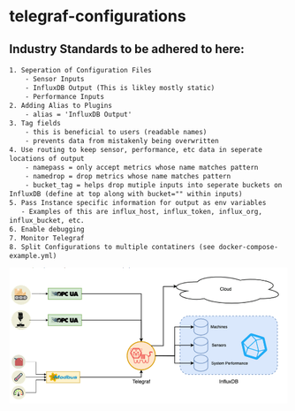 # telegraf-configurations

## Industry Standards to be adhered to here:
    1. Seperation of Configuration Files
        - Sensor Inputs
        - InfluxDB Output (This is likley mostly static)
        - Performance Inputs
    2. Adding Alias to Plugins
        - alias = 'InfluxDB Output'
    3. Tag fields
        - this is beneficial to users (readable names)
        - prevents data from mistakenly being overwritten 
    4. Use routing to keep sensor, performance, etc data in seperate locations of output
        - namepass = only accept metrics whose name matches pattern
        - namedrop = drop metrics whose name matches pattern
        - bucket_tag = helps drop mutiple inputs into seperate buckets on InfluxDB (define at top along with bucket="" within inputs)
    5. Pass Instance specific information for output as env variables 
       - Examples of this are influx_host, influx_token, influx_org, influx_bucket, etc.
    6. Enable debugging
    7. Monitor Telegraf
    8. Split Configurations to multiple contatiners (see docker-compose-example.yml)

![Example](https://github.com/ECU-Sensing/telegraf-configurations/blob/main/example.PNG)